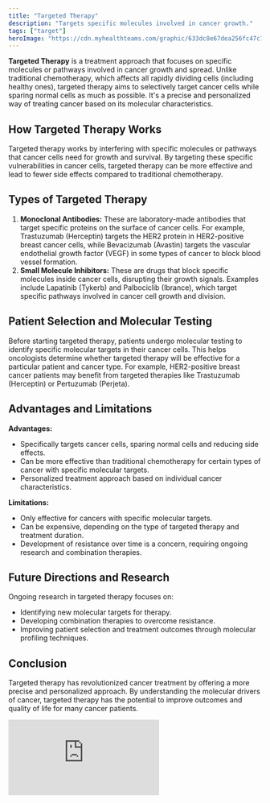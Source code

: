```yaml
---
title: "Targeted Therapy"
description: "Targets specific molecules involved in cancer growth."
tags: ["target"]
heroImage: "https://cdn.myhealthteams.com/graphic/633dc8e67dea256fc47c7146/woriginal/Targeted_Therapy_for_Breast_Cancer-e39d94d33340e6b4ce96e269957684c6.webp?1678757508"
---
```


**Targeted Therapy** is a treatment approach that focuses on specific molecules or pathways involved in cancer growth and spread. Unlike traditional chemotherapy, which affects all rapidly dividing cells (including healthy ones), targeted therapy aims to selectively target cancer cells while sparing normal cells as much as possible. It's a precise and personalized way of treating cancer based on its molecular characteristics.

## How Targeted Therapy Works

Targeted therapy works by interfering with specific molecules or pathways that cancer cells need for growth and survival. By targeting these specific vulnerabilities in cancer cells, targeted therapy can be more effective and lead to fewer side effects compared to traditional chemotherapy.

## Types of Targeted Therapy

1. **Monoclonal Antibodies:** These are laboratory-made antibodies that target specific proteins on the surface of cancer cells. For example, Trastuzumab (Herceptin) targets the HER2 protein in HER2-positive breast cancer cells, while Bevacizumab (Avastin) targets the vascular endothelial growth factor (VEGF) in some types of cancer to block blood vessel formation.
2. **Small Molecule Inhibitors:** These are drugs that block specific molecules inside cancer cells, disrupting their growth signals. Examples include Lapatinib (Tykerb) and Palbociclib (Ibrance), which target specific pathways involved in cancer cell growth and division.

## Patient Selection and Molecular Testing

Before starting targeted therapy, patients undergo molecular testing to identify specific molecular targets in their cancer cells. This helps oncologists determine whether targeted therapy will be effective for a particular patient and cancer type. For example, HER2-positive breast cancer patients may benefit from targeted therapies like Trastuzumab (Herceptin) or Pertuzumab (Perjeta).

## Advantages and Limitations

**Advantages:**

- Specifically targets cancer cells, sparing normal cells and reducing side effects.
- Can be more effective than traditional chemotherapy for certain types of cancer with specific molecular targets.
- Personalized treatment approach based on individual cancer characteristics.

**Limitations:**

- Only effective for cancers with specific molecular targets.
- Can be expensive, depending on the type of targeted therapy and treatment duration.
- Development of resistance over time is a concern, requiring ongoing research and combination therapies.

## Future Directions and Research

Ongoing research in targeted therapy focuses on:

- Identifying new molecular targets for therapy.
- Developing combination therapies to overcome resistance.
- Improving patient selection and treatment outcomes through molecular profiling techniques.

## Conclusion

Targeted therapy has revolutionized cancer treatment by offering a more precise and personalized approach. By understanding the molecular drivers of cancer, targeted therapy has the potential to improve outcomes and quality of life for many cancer patients.



<div class="relative pt-[56.25%] mt-10 md:mt-12 lg:mt-16"><iframe class="absolute top-0 left-0 w-full h-full" src="https://www.youtube.com/embed/ssljlzTFk_M?si=i-zMU_QOwsQ2JNV5" 
title="YouTube video player" frameborder="0" allow="accelerometer; autoplay; clipboard-write; encrypted-media; gyroscope; picture-in-picture; web-share" referrerpolicy="strict-origin-when-cross-origin" allowfullscreen></iframe>
</div>